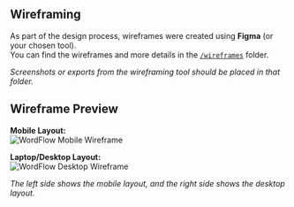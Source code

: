 ## Wireframing

As part of the design process, wireframes were created using **Figma** (or your chosen tool).  
You can find the wireframes and more details in the [`/wireframes`](./wireframes) folder.

*Screenshots or exports from the wireframing tool should be placed in that folder.*

## Wireframe Preview

**Mobile Layout:**  
![WordFlow Mobile Wireframe](wordflow-wireframe.png)

**Laptop/Desktop Layout:**  
![WordFlow Desktop Wireframe](wordflow-wireframe.png)

*The left side shows the mobile layout, and the right side shows the desktop layout.*